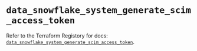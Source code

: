 # `data_snowflake_system_generate_scim_access_token`

Refer to the Terraform Registory for docs: [`data_snowflake_system_generate_scim_access_token`](https://www.terraform.io/docs/providers/snowflake/d/system_generate_scim_access_token).
